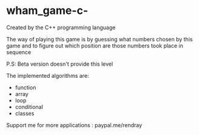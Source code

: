 # wham_game-c-

Created by the C++ programming language

The way of playing this game is by guessing what numbers chosen by this game and to figure out which position are those numbers took place in sequence

P.S: Beta version doesn't provide this level

The implemented algorithms are:
- function
- array
- loop
- conditional
- classes

Support me for more applications : 
paypal.me/rendray
